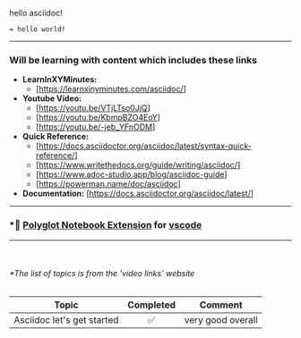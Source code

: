 hello asciidoc!

```asciidoc
= hello world!
```

---

### Will be learning with content which includes these links

- **LearnInXYMinutes:**
  - [<https://learnxinyminutes.com/asciidoc/>]
- **Youtube Video:**
  - [<https://youtu.be/VTjLTso0JjQ>]
  - [<https://youtu.be/KbmpBZO4EoY>]
  - [<https://youtu.be/-jeb_YFnODM>]
- **Quick Reference:**
  - [<https://docs.asciidoctor.org/asciidoc/latest/syntax-quick-reference/>]
  - [<https://www.writethedocs.org/guide/writing/asciidoc/>]
  - [<https://www.adoc-studio.app/blog/asciidoc-guide>]
  - [<https://powerman.name/doc/asciidoc>]
- **Documentation:** [<https://docs.asciidoctor.org/asciidoc/latest/>]

---

### *📓 [Polyglot Notebook Extension](https://marketplace.visualstudio.com/items?itemName=ms-dotnettools.dotnet-interactive-vscode) for [vscode](https://code.visualstudio.com/)

---

<br/>

###### *The list of topics is from the 'video links' website

|Topic | Completed | Comment|
|---|:---:|---|
|Asciidoc let's get started|✅ |very good overall|
